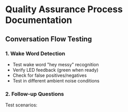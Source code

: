 # Quality Assurance Process Documentation

## Conversation Flow Testing

### 1. Wake Word Detection
- Test wake word "hey messy" recognition
- Verify LED feedback (green when ready)
- Check for false positives/negatives
- Test in different ambient noise conditions

### 2. Follow-up Questions
Test scenarios: 